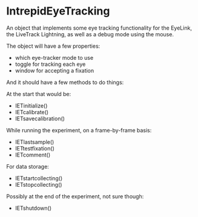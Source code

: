 # IntrepidEyeTracking

An object that implements some eye tracking functionality for the EyeLink, the LiveTrack Lightning, as well as a debug mode using the mouse.

The object will have a few properties:
- which eye-tracker mode to use
- toggle for tracking each eye
- window for accepting a fixation

And it should have a few methods to do things:

At the start that would be:

- IETinitialize()
- IETcalibrate()
- IETsavecalibration()

While running the experiment, on a frame-by-frame basis:

- IETlastsample()
- IETtestfixation()
- IETcomment()

For data storage:

- IETstartcollecting()
- IETstopcollecting()

Possibly at the end of the experiment, not sure though:

- IETshutdown()

